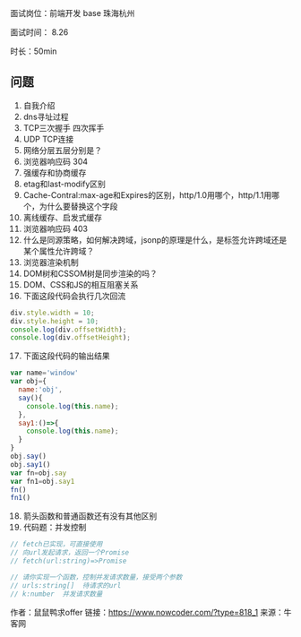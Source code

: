 面试岗位：前端开发  base 珠海杭州

面试时间： 8.26

时长：50min

## 问题

1. 自我介绍
2. dns寻址过程
3. TCP三次握手 四次挥手
4. UDP TCP连接
5. 网络分层五层分别是？
6. 浏览器响应码 304
7. 强缓存和协商缓存
8. etag和last-modify区别
9. Cache-Contral:max-age和Expires的区别，http/1.0用哪个，http/1.1用哪个，为什么要替换这个字段
10. 离线缓存、启发式缓存
11. 浏览器响应码 403
12. 什么是同源策略，如何解决跨域，jsonp的原理是什么，是标签允许跨域还是某个属性允许跨域？
13. 浏览器渲染机制
14. DOM树和CSSOM树是同步渲染的吗？
15. DOM、CSS和JS的相互阻塞关系
16. 下面这段代码会执行几次回流    

```js
div.style.width = 10;
div.style.height = 10;
console.log(div.offsetWidth);
console.log(div.offsetHeight);
```

17. 下面这段代码的输出结果

```js
var name='window'
var obj={
  name:'obj',
  say(){
    console.log(this.name);
  },
  say1:()=>{
    console.log(this.name);
  }
}
obj.say()
obj.say1()
var fn=obj.say
var fn1=obj.say1
fn()
fn1()
```

18. 箭头函数和普通函数还有没有其他区别
19. 代码题：并发控制

```js
// fetch已实现，可直接使用
// 向url发起请求，返回一个Promise
// fetch(url:string)=>Promise

// 请你实现一个函数，控制并发请求数量，接受两个参数
// urls:string[]  待请求的url
// k:number  并发请求数量
```

作者：鼠鼠鸭求offer
链接：https://www.nowcoder.com/?type=818_1
来源：牛客网